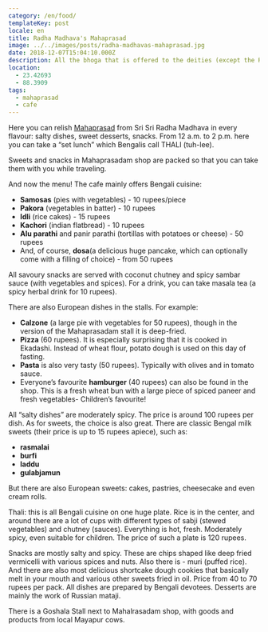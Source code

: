 ```yaml
---
category: /en/food/
templateKey: post
locale: en
title: Radha Madhava's Mahaprasad
image: ../../images/posts/radha-madhavas-mahaprasad.jpg
date: 2018-12-07T15:04:10.000Z
description: All the bhoga that is offered to the deities (except the Raj-bhoga offering) is available as Mahaprasad.
location:
  - 23.42693
  - 88.3909
tags:
  - mahaprasad
  - cafe
---
```


Here you can relish [Mahaprasad](/en/glossary/#prasad) from Sri Sri Radha Madhava in every flavour: salty dishes, sweet desserts, snacks. From 12 a.m. to 2 p.m. here you can take a “set lunch” which Bengalis call THALI (tuh-lee).

Sweets and snacks in Mahaprasadam shop are packed so that you can take them with you while traveling.

And now the menu!  The cafe mainly offers Bengali cuisine:

  - **Samosas** (pies with vegetables) - 10 rupees/piece
  - **Pakora** (vegetables in batter) - 10 rupees
  - **Idli** (rice cakes) - 15 rupees
  - **Kachori** (indian flatbread) - 10 rupees
  - **Alu parathi** and panir parathi (tortillas with potatoes or cheese) - 50 rupees
  - And, of course, **dosa**(a delicious huge pancake, which can optionally come with a filling of choice) - from 50 rupees

All savoury snacks are served with coconut chutney and spicy sambar sauce (with vegetables and spices).  For a drink, you can take masala tea (a spicy herbal drink for 10 rupees).  

There are also European dishes in the stalls.  For example:

  - **Calzone** (a large pie with vegetables for 50 rupees), though in the version of the Mahaprasadam stall it is deep-fried.
  - **Pizza** (60 rupees). It is especially surprising that it is cooked in Ekadashi.  Instead of wheat flour, potato dough is used on this day of fasting.
  - **Pasta** is also very tasty (50 rupees).  Typically with olives and in tomato sauce.
  - Everyone’s favourite **hamburger** (40 rupees) can also be found in the shop.  This is a fresh wheat bun with a large piece of spiced paneer and fresh vegetables- Children’s favourite!


All “salty dishes” are moderately spicy.  The price is around 100 rupees per dish.  As for sweets, the choice is also great.  There are classic Bengal milk sweets (their price is up to 15 rupees apiece), such as:

  - **rasmalai**
  - **burfi**
  - **laddu**
  - **gulabjamun**

 But there are also European sweets: cakes, pastries, cheesecake and even cream rolls.

 Thali: this is all Bengali cuisine on one huge plate.  Rice is in the center, and around there are a lot of cups with different types of sabji (stewed vegetables) and chutney (sauces).  Everything is hot, fresh.  Moderately spicy, even suitable for children.  The price of such a plate is 120 rupees.

 Snacks are mostly salty and spicy.  These are chips shaped like deep fried vermicelli with various spices and nuts.  Also there is - muri (puffed rice).  And there are also most delicious shortcake dough cookies that basically melt in your mouth and various other sweets fried in oil.  Price from 40 to 70 rupees per pack.  All dishes are prepared by Bengali devotees.  Desserts are mainly the work of Russian mataji.

There is a Goshala Stall next to Mahalrasadam shop, with goods and products from local Mayapur cows.
